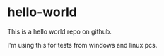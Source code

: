 # hello-world
This is a hello world repo on github.

I'm using this for tests from windows and linux pcs.
